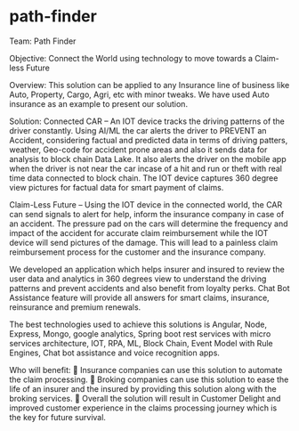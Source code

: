 # path-finder

Team: Path Finder

Objective: Connect the World using technology to move towards a Claim-less Future

Overview: This solution can be applied to any Insurance line of business like Auto, Property, Cargo, Agri, etc with minor tweaks.
We have used Auto insurance as an example to present our solution.

Solution: 
Connected CAR – An IOT device tracks the driving patterns of the driver constantly. Using AI/ML the car alerts the driver to PREVENT an Accident, considering factual and predicted data in terms of driving patters, weather, Geo-code for accident prone areas and also it sends data for analysis to block chain Data Lake. It also alerts the driver on the mobile app when the driver is not near the car incase of a hit and run or theft with real time data connected to block chain. The IOT device captures 360 degree view pictures for factual data for smart payment of claims.

Claim-Less Future – Using the IOT device in the connected world, the CAR can send signals to alert for help, inform the insurance company in case of an accident. The pressure pad on the cars will determine the frequency and impact of the accident for accurate claim reimbursement while the IOT device will send pictures of the damage. This will lead to a painless claim reimbursement process for the customer and the insurance company.

We developed an application which helps insurer and insured to review the user data and analytics in 360 degrees view to understand the driving patterns and prevent accidents and also benefit from loyalty perks. Chat Bot Assistance feature will provide all answers for smart claims, insurance, reinsurance and premium renewals.

The best technologies used to achieve this solutions is Angular, Node, Express, Mongo, google analytics, Spring boot rest services with micro services architecture, IOT, RPA, ML, Block Chain, Event Model with Rule Engines, Chat bot assistance and voice recognition apps.

Who will benefit:
	Insurance companies can use this solution to automate the claim processing.
	Broking companies can use this solution to ease the life of an insurer and the insured by providing this solution along with the broking services.
	Overall the solution will result in Customer Delight and improved customer experience in the claims processing journey which is the key for future survival.


  

